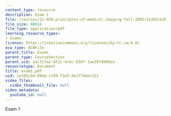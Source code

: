 ```yaml
---
content_type: resource
description: Exam 1
file: /courses/22-058-principles-of-medical-imaging-fall-2002/1e345cbd89ebcfd9f3e5de1774ebc221_exam1.pdf
file_size: 98616
file_type: application/pdf
learning_resource_types:
- Exams
license: https://creativecommons.org/licenses/by-nc-sa/4.0/
ocw_type: OCWFile
parent_title: Exams
parent_type: CourseSection
parent_uid: a3c317a2-0f2c-9c6c-6397-1ae3974095ea
resourcetype: Document
title: exam1.pdf
uid: 1e345cbd-89eb-cfd9-f3e5-de1774ebc221
video_files:
  video_thumbnail_file: null
video_metadata:
  youtube_id: null
---
```

Exam 1